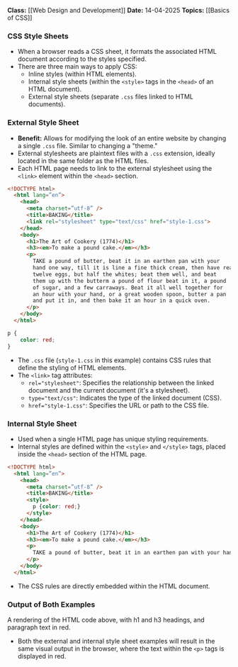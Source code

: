 **Class:** [[Web Design and Development]]
**Date:** 14-04-2025
**Topics:** [[Basics of CSS]]

### CSS Style Sheets

- When a browser reads a CSS sheet, it formats the associated HTML document according to the styles specified.
- There are three main ways to apply CSS:
    - Inline styles (within HTML elements).
    - Internal style sheets (within the `<style>` tags in the `<head>` of an HTML document).
    - External style sheets (separate `.css` files linked to HTML documents).

### External Style Sheet

- **Benefit:** Allows for modifying the look of an entire website by changing a single `.css` file. Similar to changing a "theme."
- External stylesheets are plaintext files with a `.css` extension, ideally located in the same folder as the HTML files.
- Each HTML page needs to link to the external stylesheet using the `<link>` element within the `<head>` section.

```html title=HTML
<!DOCTYPE html>
  <html lang=”en”>
    <head>
      <meta charset=”utf-8” />
      <title>BAKING</title>
      <link rel="stylesheet" type="text/css" href="style-1.css">
    </head>
    <body>
      <h1>The Art of Cookery (1774)</h1>
      <h3><em>To make a pound cake.</em></h3>
      <p>
        TAKE a pound of butter, beat it in an earthen pan with your
        hand one way, till it is line a fine thick cream, then have ready
        twelve eggs, but half the whites; beat them well, and beat
        them up with the butterm a pound of flour beat in it, a pound
        of sugar, and a few carraways. Beat it all well together for
        an hour with your hand, or a great wooden spoon, butter a pan
        and put it in, and then bake it an hour in a quick oven.
      </p>
    </body>
  </html>
```

```css title=CSS
p {
	color: red;
}
```

- The `.css` file (`style-1.css` in this example) contains CSS rules that define the styling of HTML elements.
- The `<link>` tag attributes:
    - `rel="stylesheet"`: Specifies the relationship between the linked document and the current document (it's a stylesheet).
    - `type="text/css"`: Indicates the type of the linked document (CSS).
    - `href="style-1.css"`: Specifies the URL or path to the CSS file.

### Internal Style Sheet

- Used when a single HTML page has unique styling requirements.
- Internal styles are defined within the `<style>` and `</style>` tags, placed inside the `<head>` section of the HTML page.

```html
<!DOCTYPE html>
  <html lang=”en”>
    <head>
      <meta charset=”utf-8” />
      <title>BAKING</title>
      <style>
        p {color: red;}
      </style>
    </head>
    <body>
      <h1>The Art of Cookery (1774)</h1>
      <h3><em>To make a pound cake.</em></h3>
      <p>
        TAKE a pound of butter, beat it in an earthen pan with your hand one way, till it is line a fine thick cream, then have ready twelve eggs, but half the whites; beat them well, and beat them up with the butterm a pound of flour beat in it, a pound of sugar, and a few carraways. Beat it all well together for an hour with your hand, or a great wooden spoon, butter a pan and put it in, and then bake it an hour in a quick oven.
      </p>
    </body>
  </html>
```
- The CSS rules are directly embedded within the HTML document.

### Output of Both Examples
A rendering of the HTML code above, with h1 and h3 headings, and paragraph text in red.

- Both the external and internal style sheet examples will result in the same visual output in the browser, where the text within the `<p>` tags is displayed in red.

